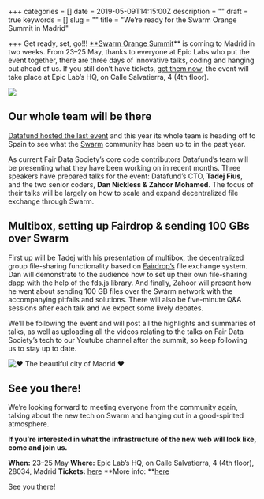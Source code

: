 +++
categories = []
date = 2019-05-09T14:15:00Z
description = ""
draft = true
keywords = []
slug = ""
title = "We’re ready for the Swarm Orange Summit in Madrid"

+++
Get ready, set, go!!! [**Swarm Orange Summit](https://summit.ethswarm.org/)** is coming to Madrid in two weeks. From 23–25 May, thanks to everyone at Epic Labs who put the event together, there are three days of innovative talks, coding and hanging out ahead of us. If you still don’t have tickets, [get them now](https://www.eventbrite.com/e/swarm-orange-summit-madrid-2019-tickets-57378034245?aff=ebdssbdestsearch); the event will take place at Epic Lab’s HQ, on Calle Salvatierra, 4 (4th floor).

![](https://cdn-images-1.medium.com/max/4340/1*TB6HtJHbwsHdk0c5I4-dNA.png)

## Our whole team will be there

[Datafund hosted the last event](https://blog.datafund.net/the-swarm-is-here-swarm-orange-summit-in-ljubljana-b9eeb292d175) and this year its whole team is heading off to Spain to see what the [Swarm](https://swarm-gateways.net/bzz:/theswarm.eth/) community has been up to in the past year.

As current Fair Data Society’s core code contributors Datafund’s team will be presenting what they have been working on in recent months. Three speakers have prepared talks for the event: Datafund’s CTO, **Tadej Fius**, and the two senior coders, **Dan Nickless & Zahoor Mohamed**. The focus of their talks will be largely on how to scale and expand decentralized file exchange through Swarm.

## Multibox, setting up Fairdrop & sending 100 GBs over Swarm

First up will be Tadej with his presentation of multibox, the decentralized group file-sharing functionality based on [Fairdrop’s](http://fairdrop.xyz) file exchange system. Dan will demonstrate to the audience how to set up their own file-sharing dapp with the help of the fds.js library. And finally, Zahoor will present how he went about sending 100 GB files over the Swarm network with the accompanying pitfalls and solutions. There will also be five-minute Q&A sessions after each talk and we expect some lively debates.

We’ll be following the event and will post all the highlights and summaries of talks, as well as uploading all the videos relating to the talks on Fair Data Society’s tech to our Youtube channel after the summit, so keep following us to stay up to date.

![❤ The beautiful city of Madrid ❤](https://cdn-images-1.medium.com/max/2484/1*rpoSO0-flNR7qLUDAxVHEw.png)

## See you there!

We’re looking forward to meeting everyone from the community again, talking about the new tech on Swarm and hanging out in a good-spirited atmosphere.

**If you’re interested in what the infrastructure of the new web will look like, come and join us.**

**When:** 23–25 May
**Where:** Epic Lab’s HQ, on Calle Salvatierra, 4 (4th floor), 28034, Madrid
**Tickets:** [here](https://www.eventbrite.com/e/swarm-orange-summit-madrid-2019-tickets-57378034245?aff=ebdssbdestsearch)
**More info: **[here](https://summit.ethswarm.org/)

See you there!
